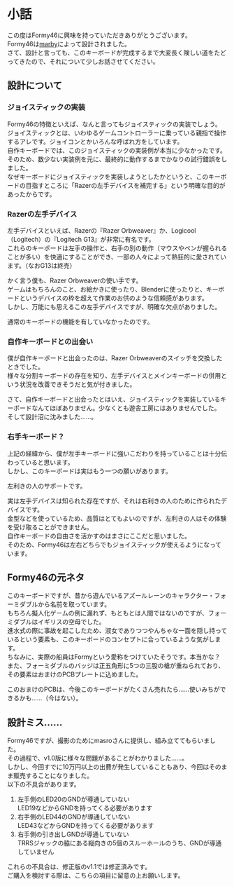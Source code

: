 # 小話
この度はFormy46に興味を持っていただきありがとうございます。  
Formy46は[marby](https://twitter.com/marbySAN)によって設計されました。  
さて、設計と言っても、このキーボードが完成するまで大変長く険しい道をたどってきたので、それについて少しお話させてください。  

## 設計について
### ジョイスティックの実装
Formy46の特徴といえば、なんと言ってもジョイスティックの実装でしょう。  
ジョイスティックとは、いわゆるゲームコントローラーに乗っている親指で操作するアレです。ジョイコンとかいろんな呼ばれ方をしています。  
自作キーボードでは、このジョイスティックの実装例が本当に少なかったです。  
そのため、数少ない実装例を元に、最終的に動作するまでかなりの試行錯誤をしました。  
なぜキーボードにジョイスティックを実装しようとしたかというと、このキーボードの目指すところに「Razerの左手デバイスを補完する」という明確な目的があったからです。  


### Razerの左手デバイス
左手デバイスといえば、Razerの『Razer Orbweaver』か、Logicool（Logitech）の『Logitech G13』が非常に有名です。  
これらのキーボードは左手の操作と、右手の別の動作（マウスやペンが握られることが多い）を快適にすることができ、一部の人々によって熱狂的に愛されています。（なおG13は終売）  

かく言う僕も、Razer Orbweaverの使い手です。  
ゲームはもちろんのこと、お絵かきに使ったり、Blenderに使ったりと、キーボードというデバイスの枠を超えて作業のお供のような信頼感があります。  
しかし、万能にも思えるこの左手デバイスですが、明確な欠点がありました。  

通常のキーボードの機能を有していなかったのです。  


### 自作キーボードとの出会い
僕が自作キーボードと出会ったのは、Razer Orbweaverのスイッチを交換したときでした。  
様々な分割キーボードの存在を知り、左手デバイスとメインキーボードの併用という状況を改善できそうだと気が付きました。  

さて、自作キーボードと出会ったとはいえ、ジョイスティックを実装しているキーボードなんてほぼありません。少なくとも遊舎工房にはありませんでした。  
そして設計沼に沈みました……。  


### 右手キーボード？
上記の経緯から、僕が左手キーボードに強いこだわりを持っていることは十分伝わっていると思います。  
しかし、このキーボードは実はもう一つの願いがあります。  

左利きの人のサポートです。  

実は左手デバイスは知られた存在ですが、それは右利きの人のために作られたデバイスです。  
金型などを使っているため、品質はとてもよいのですが、左利きの人はその体験を受け取ることができません。  
自作キーボードの自由さを活かすのはまさにここだと思いました。  
そのため、Formy46は左右どちらでもジョイスティックが使えるようになっています。  


## Formy46の元ネタ
このキーボードですが、昔から遊んでいるアズールレーンのキャラクター・フォーミダブルから名前を取っています。  
もちろん擬人化ゲームの例に漏れず、もともとは人間ではないのですが、フォーミダブルはイギリスの空母でした。  
進水式の際に事故を起こしたため、淑女でありつつやんちゃな一面を隠し持っているという要素も、このキーボードのコンセプトに合っているような気がします。  
ちなみに、実際の船員はFormyという愛称をつけていたそうです。本当かな？  
また、フォーミダブルのバッジは正五角形に5つの三股の槍が重ねられており、その要素はおまけのPCBプレートに込めました。  

このおまけのPCBは、今後このキーボードがたくさん売れたら……使いみちができるかも……（今はない）。  


## 設計ミス……
Formy46ですが、撮影のためにmasroさんに提供し、組み立ててもらいました。  
その過程で、v1.0版に様々な問題があることがわかりました……。  
しかし、今回すでに10万円以上の出費が発生していることもあり、今回はそのまま販売することになりました。  
以下の不具合があります。  

1. 左手側のLED20のGNDが導通していない  
LED19などからGNDを持ってくる必要があります  
2. 右手側のLED44のGNDが導通していない  
LED43などからGNDを持ってくる必要があります  
3. 右手側の引き出しGNDが導通していない  
TRRSジャックの脇にある縦向きの5個のスルーホールのうち、GNDが導通していません  

これらの不具合は、修正版のv1.1では修正済みです。  
ご購入を検討する際は、こちらの項目に留意の上お願いします。  
